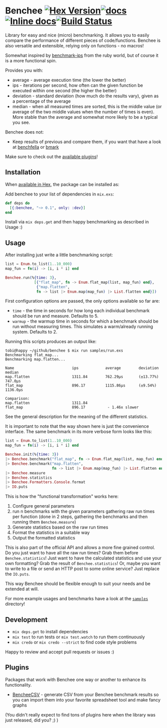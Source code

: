 # Benchee [![Hex Version](https://img.shields.io/hexpm/v/benchee.svg)](https://hex.pm/packages/benchee)[![docs](https://img.shields.io/badge/docs-hexpm-blue.svg)](https://hexdocs.pm/benchee/)[![Inline docs](http://inch-ci.org/github/PragTob/benchee.svg)](http://inch-ci.org/github/PragTob/benchee)[![Build Status](https://travis-ci.org/PragTob/benchee.svg?branch=travis)](https://travis-ci.org/PragTob/benchee)

Library for easy and nice (micro) benchmarking. It allows you to easily compare the performance of different pieces of code/functions. Benchee is also versatile and extensible, relying only on functions - no macros!

Somewhat inspired by [benchmark-ips](https://github.com/evanphx/benchmark-ips) from the ruby world, but of course it is a more functional spin.

Provides you with:

* average   - average execution time (the lower the better)
* ips       - iterations per second, how often can the given function be executed within one second (the higher the better)
* deviation - standard deviation (how much do the results vary), given as a percentage of the average
* median    - when all measured times are sorted, this is the middle value (or average of the two middle values when the number of times is even). More stable than the average and somewhat more likely to be a typical you see.

Benchee does not:

* Keep results of previous and compare them, if you want that have a look at [benchfella](https://github.com/alco/benchfella) or [bmark](https://github.com/joekain/bmark)

Make sure to check out the [available plugins](#plugins)!

## Installation

When [available in Hex](https://hex.pm/docs/publish), the package can be installed as:

Add benchee to your list of dependencies in `mix.exs`:

```elixir
def deps do
  [{:benchee, "~> 0.1", only: :dev}]
end
```

Install via `mix deps.get` and then happy benchmarking as described in Usage :)

## Usage

After installing just write a little benchmarking script:

```elixir
list = Enum.to_list(1..10_000)
map_fun = fn(i) -> [i, i * i] end

Benchee.run(%{time: 3},
             [{"flat_map", fn -> Enum.flat_map(list, map_fun) end},
              {"map.flatten",
              fn -> list |> Enum.map(map_fun) |> List.flatten end}])
```

First configuration options are passed, the only options available so far are:

* `time`   - the time in seconds for how long each individual benchmark should be run and measure. Defaults to 5.
* `warmup` - the warmup time in seconds for which a benchmark should be run without measuring times. This simulates a warm/already running system. Defaults to 2.

Running this scripts produces an output like:

```
tobi@happy ~/github/benchee $ mix run samples/run.exs
Benchmarking flat_map...
Benchmarking map.flatten...

Name                          ips            average        deviation      median
map.flatten                   1311.84        762.29μs       (±13.77%)      747.0μs
flat_map                      896.17         1115.86μs      (±9.54%)       1136.0μs

Comparison:
map.flatten                   1311.84
flat_map                      896.17          - 1.46x slower
```

See the general description for the meaning of the different statistics.

It is important to note that the way shown here is just the convenience interface. The same benchmark in its more verbose form looks like this:

```elixir
list = Enum.to_list(1..10_000)
map_fun = fn(i) -> [i, i * i] end

Benchee.init(%{time: 3})
|> Benchee.benchmark("flat_map", fn -> Enum.flat_map(list, map_fun) end)
|> Benchee.benchmark("map.flatten",
                     fn -> list |> Enum.map(map_fun) |> List.flatten end)
|> Benchee.measure
|> Benchee.statistics
|> Benchee.Formatters.Console.format
|> IO.puts
```

This is how the "functional transformation" works here:

1. Configure general parameters
2. run n benchmarks with the given parameters gathering raw run times per function (done in 2 steps, gathering the benchmarks and then running them `Benchee.measure`)
3. Generate statistics based on the raw run times
4. Format the statistics in a suitable way
5. Output the formatted statistics

This is also part of the official API and allows a more fine grained control.
Do you just want to have all the raw run times? Grab them before `Benchee.statistics`! Just want to have the calculated statistics and use your own formatting? Grab the result of `Benchee.statistics`! Or, maybe you want to write to a file or send an HTTP post to some online service? Just replace the `IO.puts`.

This way Benchee should be flexible enough to suit your needs and be extended at will.

For more example usages and benchmarks have a look at the [`samples`](https://github.com/PragTob/benchee/tree/master/samples) directory!

## Development

* `mix deps.get` to install dependencies
* `mix test` to run tests or `mix test.watch` to run them continuously
* `mix credo` or `mix credo --strict` to find code style problems

Happy to review and accept pull requests or issues :)

## Plugins

Packages that work with Benchee one way or another to enhance its functionality.

* [BencheeCSV](//github.com/PragTob/benchee_csv) - generate CSV from your Benchee benchmark results so you can import them into your favorite spreadsheet tool and make fancy graphs

(You didn't really expect to find tons of plugins here when the library was just released, did you? ;) )
